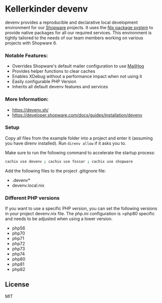 # Kellerkinder devenv

devenv provides a reproducible and declarative local development environment for our [Shopware](https://www.shopware.com) projects.
It uses the [Nix package system](https://nixos.org/) to provide native packages for all our required services. This environment is
tightly tailored to the needs of our team members working on various projects with Shopware 6.

### Notable Features:
- Overrides Shopware's default mailer configuration to use [MailHog](https://github.com/mailhog/MailHog)
- Provides helper functions to clear caches
- Enables XDebug without a performance impact when not using it
- Easily configurable PHP Version
- Inherits all default devenv features and services

### More Information:
- https://devenv.sh/
- https://developer.shopware.com/docs/guides/installation/devenv

### Setup
Copy all files from the example folder into a project and enter it (assuming you have direnv installed). Run `direnv allow` if it asks you to.

Make sure to run the following command to accelerate the startup process:
```bash
cachix use devenv ; cachix use fossar ; cachix use shopware
```


Add the following files to the project .gitignore file:
- .devenv*
- devenv.local.nix

### Different PHP versions

If you want to use a specific PHP version, you can set the following versions 
in your project devenv.nix file. The php.ini configuration is >php80 specific
and needs to be adjusted when using a lower version. 

- php56
- php70
- php71
- php72
- php73
- php74
- php80
- php81
- php82

## License
MIT
